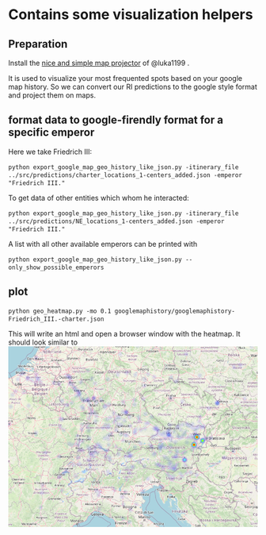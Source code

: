 # Contains some visualization helpers

## Preparation

Install the [nice and simple map projector](https://github.com/luka1199/geo-heatmap) of @luka1199 .

It is used to visualize your most frequented spots based on your google map history. So we can convert our RI predictions to the google style format and project them on maps.

## format data to google-firendly format for a specific emperor

Here we take Friedrich III:

```
python export_google_map_geo_history_like_json.py -itinerary_file ../src/predictions/charter_locations_1-centers_added.json -emperor "Friedrich III."
```

To get data of other entities which whom he interacted:

```
python export_google_map_geo_history_like_json.py -itinerary_file ../src/predictions/NE_locations_1-centers_added.json -emperor "Friedrich III."
```

A list with all other available emperors can be printed with

```
python export_google_map_geo_history_like_json.py --only_show_possible_emperors

```

## plot

```
python geo_heatmap.py -mo 0.1 googlemaphistory/googlemaphistory-Friedrich_III.-charter.json
```

This will write an html and open a browser window with the heatmap. It should look similar to ![this](example_img/example-f3.png)


